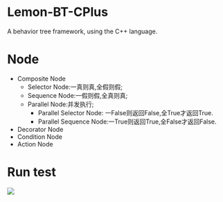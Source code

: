 # Lemon-BT-CPlus
A behavior tree framework, using the C++ language.

# Node  
* Composite Node  
  * Selector Node:一真则真,全假则假;   
  * Sequence Node:一假则假,全真则真;   
  * Parallel Node:并发执行;   
     * Parallel Selector Node: 一False则返回False,全True才返回True.   
     * Parallel Sequence Node:一True则返回True,全False才返回False.   
* Decorator Node  
* Condition Node  
* Action Node  

# Run test        
![](https://github.com/onelei/Lemon-BT-CShape/blob/master/ImgCache/test.png) 